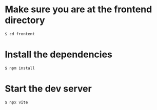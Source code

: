 # Make sure you are at the frontend directory

```bash
$ cd frontent
```

# Install the dependencies
```bash
$ npm install
```

# Start the dev server
```bash
$ npx vite
```
